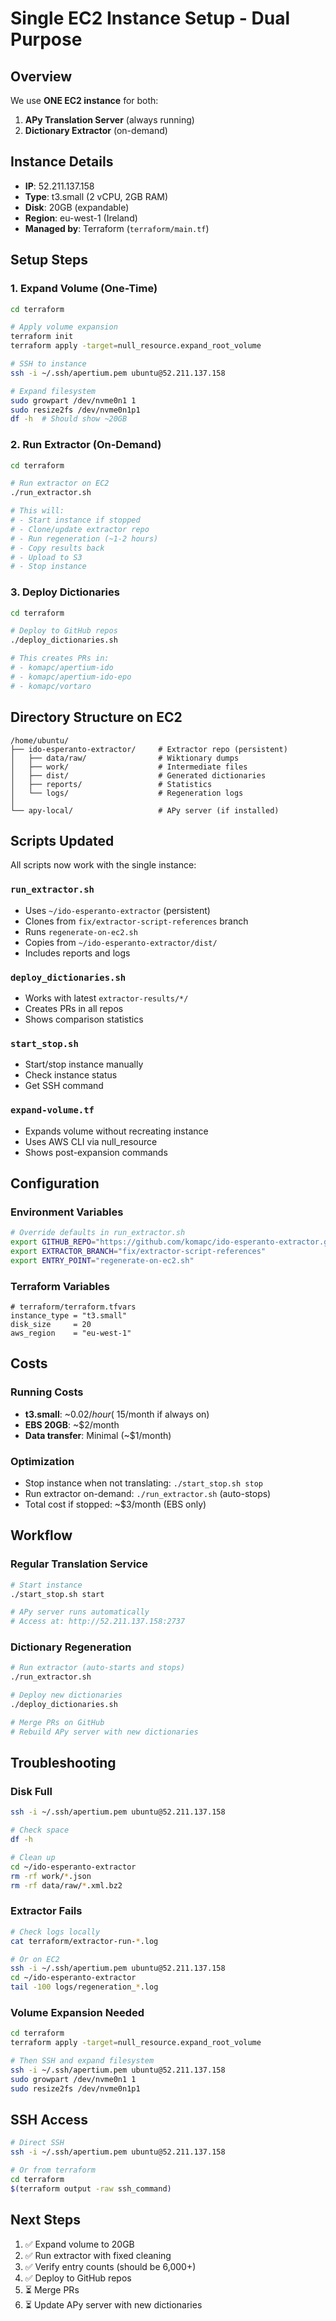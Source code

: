 # Single EC2 Instance Setup - Dual Purpose

## Overview

We use **ONE EC2 instance** for both:
1. **APy Translation Server** (always running)
2. **Dictionary Extractor** (on-demand)

## Instance Details

- **IP**: 52.211.137.158
- **Type**: t3.small (2 vCPU, 2GB RAM)
- **Disk**: 20GB (expandable)
- **Region**: eu-west-1 (Ireland)
- **Managed by**: Terraform (`terraform/main.tf`)

## Setup Steps

### 1. Expand Volume (One-Time)

```bash
cd terraform

# Apply volume expansion
terraform init
terraform apply -target=null_resource.expand_root_volume

# SSH to instance
ssh -i ~/.ssh/apertium.pem ubuntu@52.211.137.158

# Expand filesystem
sudo growpart /dev/nvme0n1 1
sudo resize2fs /dev/nvme0n1p1
df -h  # Should show ~20GB
```

### 2. Run Extractor (On-Demand)

```bash
cd terraform

# Run extractor on EC2
./run_extractor.sh

# This will:
# - Start instance if stopped
# - Clone/update extractor repo
# - Run regeneration (~1-2 hours)
# - Copy results back
# - Upload to S3
# - Stop instance
```

### 3. Deploy Dictionaries

```bash
cd terraform

# Deploy to GitHub repos
./deploy_dictionaries.sh

# This creates PRs in:
# - komapc/apertium-ido
# - komapc/apertium-ido-epo
# - komapc/vortaro
```

## Directory Structure on EC2

```
/home/ubuntu/
├── ido-esperanto-extractor/     # Extractor repo (persistent)
│   ├── data/raw/                # Wiktionary dumps
│   ├── work/                    # Intermediate files
│   ├── dist/                    # Generated dictionaries
│   ├── reports/                 # Statistics
│   └── logs/                    # Regeneration logs
│
└── apy-local/                   # APy server (if installed)
```

## Scripts Updated

All scripts now work with the single instance:

### `run_extractor.sh`
- Uses `~/ido-esperanto-extractor` (persistent)
- Clones from `fix/extractor-script-references` branch
- Runs `regenerate-on-ec2.sh`
- Copies from `~/ido-esperanto-extractor/dist/`
- Includes reports and logs

### `deploy_dictionaries.sh`
- Works with latest `extractor-results/*/`
- Creates PRs in all repos
- Shows comparison statistics

### `start_stop.sh`
- Start/stop instance manually
- Check instance status
- Get SSH command

### `expand-volume.tf`
- Expands volume without recreating instance
- Uses AWS CLI via null_resource
- Shows post-expansion commands

## Configuration

### Environment Variables

```bash
# Override defaults in run_extractor.sh
export GITHUB_REPO="https://github.com/komapc/ido-esperanto-extractor.git"
export EXTRACTOR_BRANCH="fix/extractor-script-references"
export ENTRY_POINT="regenerate-on-ec2.sh"
```

### Terraform Variables

```hcl
# terraform/terraform.tfvars
instance_type = "t3.small"
disk_size     = 20
aws_region    = "eu-west-1"
```

## Costs

### Running Costs
- **t3.small**: ~$0.02/hour (~$15/month if always on)
- **EBS 20GB**: ~$2/month
- **Data transfer**: Minimal (~$1/month)

### Optimization
- Stop instance when not translating: `./start_stop.sh stop`
- Run extractor on-demand: `./run_extractor.sh` (auto-stops)
- Total cost if stopped: ~$3/month (EBS only)

## Workflow

### Regular Translation Service
```bash
# Start instance
./start_stop.sh start

# APy server runs automatically
# Access at: http://52.211.137.158:2737
```

### Dictionary Regeneration
```bash
# Run extractor (auto-starts and stops)
./run_extractor.sh

# Deploy new dictionaries
./deploy_dictionaries.sh

# Merge PRs on GitHub
# Rebuild APy server with new dictionaries
```

## Troubleshooting

### Disk Full
```bash
ssh -i ~/.ssh/apertium.pem ubuntu@52.211.137.158

# Check space
df -h

# Clean up
cd ~/ido-esperanto-extractor
rm -rf work/*.json
rm -rf data/raw/*.xml.bz2
```

### Extractor Fails
```bash
# Check logs locally
cat terraform/extractor-run-*.log

# Or on EC2
ssh -i ~/.ssh/apertium.pem ubuntu@52.211.137.158
cd ~/ido-esperanto-extractor
tail -100 logs/regeneration_*.log
```

### Volume Expansion Needed
```bash
cd terraform
terraform apply -target=null_resource.expand_root_volume

# Then SSH and expand filesystem
ssh -i ~/.ssh/apertium.pem ubuntu@52.211.137.158
sudo growpart /dev/nvme0n1 1
sudo resize2fs /dev/nvme0n1p1
```

## SSH Access

```bash
# Direct SSH
ssh -i ~/.ssh/apertium.pem ubuntu@52.211.137.158

# Or from terraform
cd terraform
$(terraform output -raw ssh_command)
```

## Next Steps

1. ✅ Expand volume to 20GB
2. ✅ Run extractor with fixed cleaning
3. ✅ Verify entry counts (should be 6,000+)
4. ✅ Deploy to GitHub repos
5. ⏳ Merge PRs
6. ⏳ Update APy server with new dictionaries
